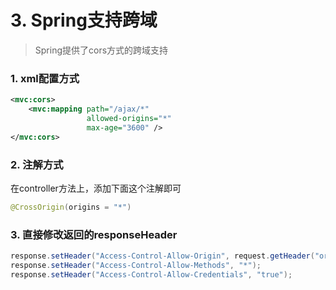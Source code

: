 # 3. Spring支持跨域

> Spring提供了cors方式的跨域支持

### 1. xml配置方式

```xml
<mvc:cors>
    <mvc:mapping path="/ajax/*"
                 allowed-origins="*"
                 max-age="3600" />
</mvc:cors>
```


### 2. 注解方式

在controller方法上，添加下面这个注解即可

```java
@CrossOrigin(origins = "*")
```


### 3. 直接修改返回的responseHeader

```java
response.setHeader("Access-Control-Allow-Origin", request.getHeader("origin"));
response.setHeader("Access-Control-Allow-Methods", "*");
response.setHeader("Access-Control-Allow-Credentials", "true");
```
